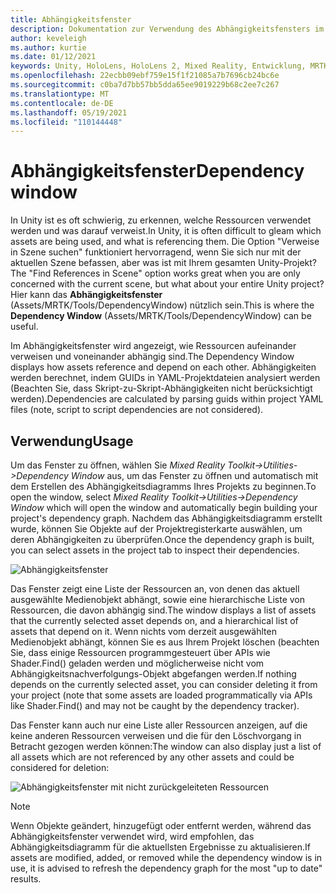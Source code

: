 ```yaml
---
title: Abhängigkeitsfenster
description: Dokumentation zur Verwendung des Abhängigkeitsfensters im MRTK
author: keveleigh
ms.author: kurtie
ms.date: 01/12/2021
keywords: Unity, HoloLens, HoloLens 2, Mixed Reality, Entwicklung, MRTK,
ms.openlocfilehash: 22ecbb09ebf759e15f1f21085a7b7696cb24bc6e
ms.sourcegitcommit: c0ba7d7bb57bb5dda65ee9019229b68c2ee7c267
ms.translationtype: MT
ms.contentlocale: de-DE
ms.lasthandoff: 05/19/2021
ms.locfileid: "110144448"
---
```

# <a name="dependency-window"></a><span data-ttu-id="a8b8f-104">Abhängigkeitsfenster</span><span class="sxs-lookup"><span data-stu-id="a8b8f-104">Dependency window</span></span>

<span data-ttu-id="a8b8f-105">In Unity ist es oft schwierig, zu erkennen, welche Ressourcen verwendet werden und was darauf verweist.</span><span class="sxs-lookup"><span data-stu-id="a8b8f-105">In Unity, it is often difficult to gleam which assets are being used, and what is referencing them.</span></span> <span data-ttu-id="a8b8f-106">Die Option "Verweise in Szene suchen" funktioniert hervorragend, wenn Sie sich nur mit der aktuellen Szene befassen, aber was ist mit Ihrem gesamten Unity-Projekt?</span><span class="sxs-lookup"><span data-stu-id="a8b8f-106">The "Find References in Scene" option works great when you are only concerned with the current scene, but what about your entire Unity project?</span></span> <span data-ttu-id="a8b8f-107">Hier kann das **Abhängigkeitsfenster** (Assets/MRTK/Tools/DependencyWindow) nützlich sein.</span><span class="sxs-lookup"><span data-stu-id="a8b8f-107">This is where the **Dependency Window** (Assets/MRTK/Tools/DependencyWindow) can be useful.</span></span>

<span data-ttu-id="a8b8f-108">Im Abhängigkeitsfenster wird angezeigt, wie Ressourcen aufeinander verweisen und voneinander abhängig sind.</span><span class="sxs-lookup"><span data-stu-id="a8b8f-108">The Dependency Window displays how assets reference and depend on each other.</span></span> <span data-ttu-id="a8b8f-109">Abhängigkeiten werden berechnet, indem GUIDs in YAML-Projektdateien analysiert werden (Beachten Sie, dass Skript-zu-Skript-Abhängigkeiten nicht berücksichtigt werden).</span><span class="sxs-lookup"><span data-stu-id="a8b8f-109">Dependencies are calculated by parsing guids within project YAML files (note, script to script dependencies are not considered).</span></span>

## <a name="usage"></a><span data-ttu-id="a8b8f-110">Verwendung</span><span class="sxs-lookup"><span data-stu-id="a8b8f-110">Usage</span></span>

<span data-ttu-id="a8b8f-111">Um das Fenster zu öffnen, wählen Sie *Mixed Reality Toolkit->Utilities->Dependency Window* aus, um das Fenster zu öffnen und automatisch mit dem Erstellen des Abhängigkeitsdiagramms Ihres Projekts zu beginnen.</span><span class="sxs-lookup"><span data-stu-id="a8b8f-111">To open the window, select *Mixed Reality Toolkit->Utilities->Dependency Window* which will open the window and automatically begin building your project's dependency graph.</span></span> <span data-ttu-id="a8b8f-112">Nachdem das Abhängigkeitsdiagramm erstellt wurde, können Sie Objekte auf der Projektregisterkarte auswählen, um deren Abhängigkeiten zu überprüfen.</span><span class="sxs-lookup"><span data-stu-id="a8b8f-112">Once the dependency graph is built, you can select assets in the project tab to inspect their dependencies.</span></span>

![Abhängigkeitsfenster](../images/dependency-window/MRTK_Dependency_Window.png)

<span data-ttu-id="a8b8f-114">Das Fenster zeigt eine Liste der Ressourcen an, von denen das aktuell ausgewählte Medienobjekt abhängt, sowie eine hierarchische Liste von Ressourcen, die davon abhängig sind.</span><span class="sxs-lookup"><span data-stu-id="a8b8f-114">The window displays a list of assets that the currently selected asset depends on, and a hierarchical list of assets that depend on it.</span></span> <span data-ttu-id="a8b8f-115">Wenn nichts vom derzeit ausgewählten Medienobjekt abhängt, können Sie es aus Ihrem Projekt löschen (beachten Sie, dass einige Ressourcen programmgesteuert über APIs wie Shader.Find() geladen werden und möglicherweise nicht vom Abhängigkeitsnachverfolgungs-Objekt abgefangen werden.</span><span class="sxs-lookup"><span data-stu-id="a8b8f-115">If nothing depends on the currently selected asset, you can consider deleting it from your project (note that some assets are loaded programmatically via APIs like Shader.Find() and may not be caught by the dependency tracker).</span></span>

<span data-ttu-id="a8b8f-116">Das Fenster kann auch nur eine Liste aller Ressourcen anzeigen, auf die keine anderen Ressourcen verweisen und die für den Löschvorgang in Betracht gezogen werden können:</span><span class="sxs-lookup"><span data-stu-id="a8b8f-116">The window can also display just a list of all assets which are not referenced by any other assets and could be considered for deletion:</span></span>

![Abhängigkeitsfenster mit nicht zurückgeleiteten Ressourcen](../images/dependency-window/MRTK_Dependency_Window_Unreferenced.png)

> [!NOTE]
> <span data-ttu-id="a8b8f-118">Wenn Objekte geändert, hinzugefügt oder entfernt werden, während das Abhängigkeitsfenster verwendet wird, wird empfohlen, das Abhängigkeitsdiagramm für die aktuellsten Ergebnisse zu aktualisieren.</span><span class="sxs-lookup"><span data-stu-id="a8b8f-118">If assets are modified, added, or removed while the dependency window is in use, it is advised to refresh the dependency graph for the most "up to date" results.</span></span>
